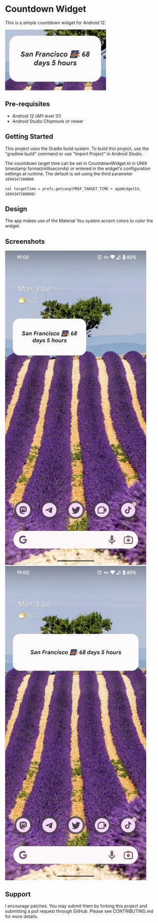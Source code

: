 # Countdown Widget

This is a simple countdown widget for Android 12.

![3x1 Widget Example](https://github.com/mrghostlyorb/countdown-widget/blob/master/3x1_small.jpg)

## Pre-requisites

* Android 12 (API level 31)
* Android Studio Chipmunk or newer

## Getting Started

This project uses the Gradle build system. To build this project, use the
"gradlew build" command or use "Import Project" in Android Studio.

The countdown target time can be set in CountdownWidget.kt in UNIX timestamp format(milliseconds) or entered in the widget's configuration settings at runtime. The default is set using the third parameter `1694347200000`

`val targetTime = prefs.getLong(PREF_TARGET_TIME + appWidgetId, 1694347200000)`

## Design
The app makes use of the Material You system accent colors to color the widget.

## Screenshots

![3x1 Widget Example](https://github.com/mrghostlyorb/countdown-widget/blob/master/3x1.jpg)
![5x1 Widget Example](https://github.com/mrghostlyorb/countdown-widget/blob/master/5x1.jpg)

## Support

I encourage patches. You may submit them by forking this project and submitting a pull request
through GitHub. Please see CONTRIBUTING.md for more details.

